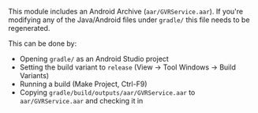 
This module includes an Android Archive (`aar/GVRService.aar`). If you're modifying any of the Java/Android files under `gradle/` this file needs to be regenerated.

This can be done by:

 - Opening `gradle/` as an Android Studio project
 - Setting the build variant to `release` (View -> Tool Windows -> Build Variants)
 - Running a build (Make Project, Ctrl-F9)
 - Copying `gradle/build/outputs/aar/GVRService.aar` to `aar/GVRService.aar` and checking it in
